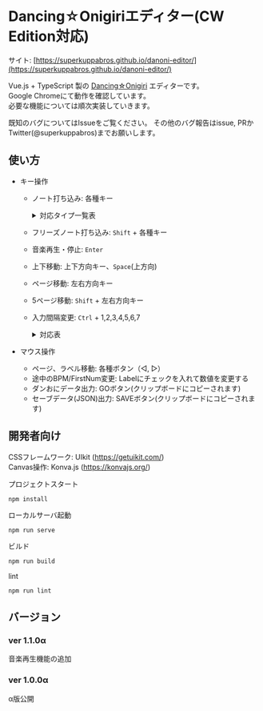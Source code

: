 # Dancing☆Onigiriエディター(CW Edition対応)

サイト: [https://superkuppabros.github.io/danoni-editor/](https://superkuppabros.github.io/danoni-editor/)

Vue.js + TypeScript 製の [Dancing☆Onigiri](https://github.com/cwtickle/danoniplus) エディターです。  
Google Chromeにて動作を確認しています。  
必要な機能については順次実装していきます。  

既知のバグについてはIssueをご覧ください。
その他のバグ報告はissue, PRかTwitter(@superkuppabros)までお願いします。

## 使い方
- キー操作
  - ノート打ち込み: 各種キー

    <details>
    <summary>対応タイプ一覧表</summary>

    |タイプ|使用するキー|
    |--|--|
    |5key| J, K, I, L, F|
    |7key| S, D, F, G, J, K, L|
    |8key| S, D, F, G, J, K, L, ;|
    |9Akey| S, D, E, F, G, J, K, I, L|
    |9Bkey| A, S, D, F, G, J, K, L, ;|
    |9ikey| A, S, D, F, G, J, K, I, L|
    |11key| S, D, F, G, J, K, L, U, I, 8, O|
    |11Lkey| W, E, 3, R, S, D, F, G, J, K, L|
    |11Wkey| S, D, F, G, J, K, L, 2, T, Y, 0|
    |11ikey| S, C, D, E, F, G, J, M, K, I, L|
    |12key| B, N, J, M, K, <, L, >, U, I, 8, O|
    |13key| A, S, D, F, G, J, K, L, ;, U, I, 8, O|
    |14key| B, N, J, M, K, <, L, >, Y, U, I, 8, O, P|
    |14ikey| Z, X, C, S, D, F, G, J, K, L, U, I, 8, O|
    |15key| W, E, 3, R, S, D, F, G, J, K, L, U, I, 8, O|
    |16ikey| Z, X, C, A, S, D, F, G, J, K, L, ;, U, I, 8, O|
    |17key| A, Z, S, X, D, C, F, V, G, N, J, M, K, <, L, >, ;|

    </details>

  - フリーズノート打ち込み: `Shift` + 各種キー
  - 音楽再生・停止: `Enter`
  - 上下移動: 上下方向キー、`Space`(上方向)
  - ページ移動: 左右方向キー
  - 5ページ移動: `Shift` + 左右方向キー
  - 入力間隔変更: `Ctrl` + 1,2,3,4,5,6,7

    <details>
    <summary>対応表</summary>

    |使用キー|入力間隔| 
    |--|--|
    |1| 4分
    |2| 8分
    |3| 16分
    |4| 12分
    |5| 24分
    |6| 32分
    |7| 48分

    </details>

- マウス操作
  - ページ、ラベル移動: 各種ボタン（◁, ▷）
  - 途中のBPM/FirstNum変更: Labelにチェックを入れて数値を変更する
  - ダンおにデータ出力: GOボタン(クリップボードにコピーされます)
  - セーブデータ(JSON)出力: SAVEボタン(クリップボードにコピーされます)

## 開発者向け

CSSフレームワーク: UIkit (https://getuikit.com/)  
Canvas操作: Konva.js (https://konvajs.org/)

プロジェクトスタート
```
npm install
```

ローカルサーバ起動
```
npm run serve
```

ビルド
```
npm run build
```

lint
```
npm run lint
```

## バージョン

### ver 1.1.0α
音楽再生機能の追加

### ver 1.0.0α
α版公開
